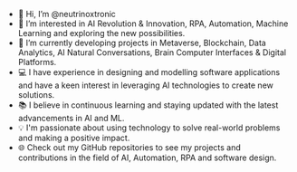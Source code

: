 - 👋 Hi, I’m @neutrinoxtronic
- 👀 I’m interested in AI Revolution & Innovation, RPA, Automation, Machine Learning and exploring the new possibilities.
- 🌱 I’m currently developing projects in Metaverse, Blockchain, Data Analytics, AI Natural Conversations, Brain Computer Interfaces & Digital Platforms.
- 💻 I have experience in designing and modelling software applications and have a keen interest in leveraging AI technologies to create new solutions.
- 📚 I believe in continuous learning and staying updated with the latest advancements in AI and ML.
- 💡 I'm passionate about using technology to solve real-world problems and making a positive impact.
- 🌐 Check out my GitHub repositories to see my projects and contributions in the field of AI, Automation, RPA and software design.



<!---
neutrinoxtronic/neutrinoxtronic is a ✨ special ✨ repository because its `README.md` (this file) appears on your GitHub profile.
You can click the Preview link to take a look at your changes.
--->
